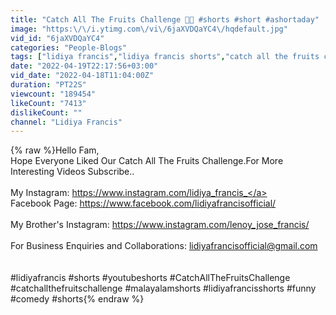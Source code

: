 ```yaml
---
title: "Catch All The Fruits Challenge 🍎🍑 #shorts #short #ashortaday"
image: "https:\/\/i.ytimg.com\/vi\/6jaXVDQaYC4\/hqdefault.jpg"
vid_id: "6jaXVDQaYC4"
categories: "People-Blogs"
tags: ["lidiya francis","lidiya francis shorts","catch all the fruits challenge"]
date: "2022-04-19T22:17:56+03:00"
vid_date: "2022-04-18T11:04:00Z"
duration: "PT22S"
viewcount: "189454"
likeCount: "7413"
dislikeCount: ""
channel: "Lidiya Francis"
---
```

{% raw %}Hello Fam,<br />    Hope Everyone Liked Our Catch All The Fruits Challenge.For More Interesting Videos Subscribe..<br /><br />My Instagram: <a rel="nofollow" target="blank" href="https://www.instagram.com/lidiya_francis_">https://www.instagram.com/lidiya_francis_</a> <br />Facebook Page: <a rel="nofollow" target="blank" href="https://www.facebook.com/lidiyafrancisofficial/">https://www.facebook.com/lidiyafrancisofficial/</a> <br /><br />My Brother's Instagram: <a rel="nofollow" target="blank" href="https://www.instagram.com/lenoy_jose_francis/">https://www.instagram.com/lenoy_jose_francis/</a><br /><br />For Business Enquiries and Collaborations: lidiyafrancisofficial@gmail.com <br /><br /><br />#lidiyafrancis #shorts #youtubeshorts #CatchAllTheFruitsChallenge #catchallthefruitschallenge #malayalamshorts #lidiyafrancisshorts #funny #comedy #shorts{% endraw %}
